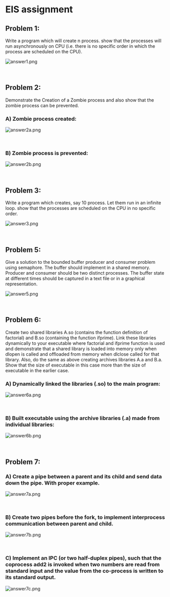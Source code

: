 # EIS assignment

## Problem 1:
Write a program which will create n process. show that the processes will run asynchronously on CPU (i.e. there is no specific order in which the process are scheduled on the CPU).

![answer1.png](res/1.png)

<br>

## Problem 2:
Demonstrate the Creation of a Zombie process and also show that the zombie process can be prevented.

### A) Zombie process created:
![answer2a.png](res/2a.png)

<br>

### B) Zombie process is prevented:
![answer2b.png](res/2b.png)

<br>

## Problem 3:
Write a program which creates, say 10 process. Let them run in an infinite loop. show that the processes are scheduled on the CPU in no specific order.

![answer3.png](res/3.png)

<br>

## Problem 5:
Give a solution to the bounded buffer producer and consumer problem using semaphore. The buffer should implement in a shared memory. Producer and consumer should be two distinct processes. The buffer state at different times should be captured in a text file or in a graphical representation.

![answer5.png](res/5.png)

<br>

## Problem 6:
Create two shared libraries A.so (contains the function definition of factorial) and B.so (containing the function ifprime). Link these libraries dynamically to your executable where factorial and ifprime function is used and demonstrate that a shared library is loaded into memory only when dlopen is called and offloaded from memory when dlclose called for that library. Also, do the same as above creating archives libraries A.a and B.a. Show that the size of executable in this case more than the size of executable in the earlier case. 

### A) Dynamically linked the libraries (.so) to the main program:
![answer6a.png](res/6a.png)

<br>

### B) Built executable using the archive libraries (.a) made from individual libraries:
![answer6b.png](res/6b.png)

<br>

## Problem 7:
### A) Create a pipe between a parent and its child and send data down the pipe. With proper example.
![answer7a.png](res/7a.png)

<br>

### B) Create two pipes before the fork, to implement interprocess communication between parent and child.
![answer7b.png](res/7b.png)

<br>

### C) Implement an IPC (or two half-duplex pipes), such that the coprocess add2 is invoked when two numbers are read from standard input and the value from the co-process is written to its standard output.
![answer7c.png](res/7c.png)
